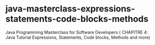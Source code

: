 # java-masterclass-expressions-statements-code-blocks-methods
Java Programming Masterclass for Software Developers ( CHAPITRE 4: Java Tutorial Expressions, Statements, Code blocks, Methods and more)
